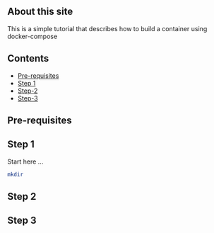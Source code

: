 ## About this site
This is a simple tutorial that describes how to build a container using docker-compose 

## Contents
- [Pre-requisites](#pre-requesites)
- [Step 1](#step-1)
- [Step-2](#step-2)
- [Step-3](#step-3)

## <a name="pre-requisites"></a>Pre-requisites


## <a name="step-1"></a>Step 1
Start here ...

```bash
mkdir 
```
## <a name="step-2"></a>Step 2


## <a name="step-3"></a>Step 3

